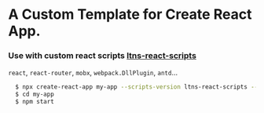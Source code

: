  # A Custom Template for Create React App.

 ### Use with custom react scripts [ltns-react-scripts](https://www.npmjs.com/package/ltns-react-scripts)

`react`, `react-router`, `mobx`, `webpack.DllPlugin`, `antd`...

```sh
  $ npx create-react-app my-app --scripts-version ltns-react-scripts --template cra-template-ltns
  $ cd my-app
  $ npm start
```

